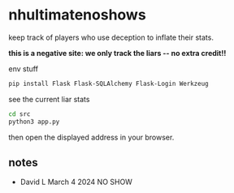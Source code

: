 # nhultimatenoshows

keep track of players who use deception to inflate their stats.

**this is a negative site: we only track the liars -- no extra credit!!**

env stuff 

```bash
pip install Flask Flask-SQLAlchemy Flask-Login Werkzeug
```

see the current liar stats

```bash
cd src
python3 app.py
```

then open the displayed address in your browser.

## notes

* David L March 4 2024 NO SHOW
